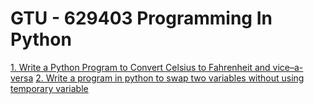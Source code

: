 # GTU - 629403 Programming In Python
<a href="https://github.com/prakashgkhaire/GTU-629403ProgrammingInPython/blob/main/CelsiustoFahrenheit.py">1. Write a Python Program to Convert Celsius to Fahrenheit and vice–a-versa</a>
<a href="https://github.com/prakashgkhaire/GTU-629403ProgrammingInPython/blob/main/CelsiustoFahrenheit.py">2. Write a program in python to swap two variables without using temporary variable</a>
